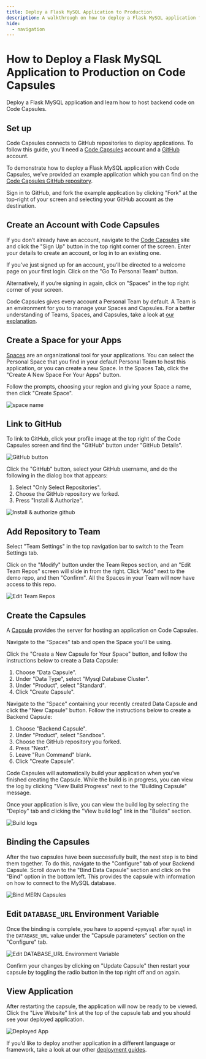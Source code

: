 ```yaml
---
title: Deploy a Flask MySQL Application to Production
description: A walkthrough on how to deploy a Flask MySQL application from GitHub.
hide:
  - navigation
---
```


# How to Deploy a Flask MySQL Application to Production on Code Capsules

Deploy a Flask MySQL application and learn how to host backend code on Code Capsules. 

## Set up

Code Capsules connects to GitHub repositories to deploy applications. To follow this guide, you’ll need a [Code Capsules](https://codecapsules.io/) account and a [GitHub](https://github.com/) account.

To demonstrate how to deploy a Flask MySQL application with Code Capsules, we’ve provided an example application which you can find on the [Code Capsules GitHub repository](https://github.com/codecapsules-io/demo-flask-mysql).

Sign in to GitHub, and fork the example application by clicking "Fork" at the top-right of your screen and selecting your GitHub account as the destination.

## Create an Account with Code Capsules

If you don’t already have an account, navigate to the [Code Capsules](https://codecapsules.io/) site and click the "Sign Up" button in the top right corner of the screen. Enter your details to create an account, or log in to an existing one.

If you’ve just signed up for an account, you’ll be directed to a welcome page on your first login. Click on the "Go To Personal Team" button.

Alternatively, if you’re signing in again, click on "Spaces" in the top right corner of your screen.

Code Capsules gives every account a Personal Team by default. A Team is an environment for you to manage your Spaces and Capsules. For a better understanding of Teams, Spaces, and Capsules, take a look at [our explanation](https://codecapsules.io/docs/FAQ/teams-spaces-capsules/).

## Create a Space for your Apps

[Spaces](https://codecapsules.io/docs/FAQ/what-is-a-space/) are an organizational tool for your applications. You can select the Personal Space that you find in your default Personal Team to host this application, or you can create a new Space. In the Spaces Tab, click the "Create A New Space For Your Apps" button. 

Follow the prompts, choosing your region and giving your Space a name, then click "Create Space".

![space name](../assets/deployment/python/space-name.png)

## Link to GitHub

To link to GitHub, click your profile image at the top right of the Code Capsules screen and find the "GitHub" button under "GitHub Details".

![GitHub button](../assets/deployment/express/git-button.png)

Click the "GitHub" button, select your GitHub username, and do the following in the dialog box that appears:

1. Select "Only Select Repositories".
2. Choose the GitHub repository we forked.
3. Press "Install & Authorize".

![Install & authorize github](../assets/deployment/express/github-integration.png)

## Add Repository to Team

Select "Team Settings" in the top navigation bar to switch to the Team Settings tab.

Click on the "Modify" button under the Team Repos section, and an "Edit Team Repos" screen will slide in from the right. Click "Add" next to the demo repo, and then "Confirm". All the Spaces in your Team will now have access to this repo.

![Edit Team Repos](../assets/deployment/python/team-repos.gif)

## Create the Capsules

A [Capsule](https://codecapsules.io/docs/FAQ/what-is-a-capsule/) provides the server for hosting an application on Code Capsules.

Navigate to the "Spaces" tab and open the Space you’ll be using.

Click the "Create a New Capsule for Your Space" button, and follow the instructions below to create a Data Capsule:

1. Choose "Data Capsule".
2. Under "Data Type", select "Mysql Database Cluster".  
3. Under "Product", select "Standard".
4. Click "Create Capsule".

Navigate to the "Space" containing your recently created Data Capsule and click the "New Capsule" button. Follow the instructions below to create a Backend Capsule:

1. Choose "Backend Capsule".
2. Under "Product", select "Sandbox".
3. Choose the GitHub repository you forked.
4. Press "Next".
5. Leave "Run Command" blank.
6. Click "Create Capsule".

Code Capsules will automatically build your application when you’ve finished creating the Capsule. While the build is in progress, you can view the log by clicking "View Build Progress" next to the "Building Capsule" message.

Once your application is live, you can view the build log by selecting the "Deploy" tab and clicking the "View build log" link in the "Builds" section.

![Build logs](../assets/deployment/express/backend-capsule-build-logs.png)

## Binding the Capsules

After the two capsules have been successfully built, the next step is to bind them together. To do this, navigate to the "Configure" tab of your Backend Capsule. Scroll down to the "Bind Data Capsule" section and click on the "Bind" option in the bottom left. This provides the capsule with information on how to connect to the MySQL database. 

![Bind MERN Capsules](../assets/deployment/flask/bind-flask-mysql.png)

## Edit `DATABASE_URL` Environment Variable

Once the binding is complete, you have to append `+pymysql` after `mysql` in the `DATABASE_URL` value under the "Capsule parameters" section on the "Configure" tab. 

![Edit DATABASE_URL Environment Variable](../assets/deployment/flask/flask-mysql-edit-db-url.png)

Confirm your changes by clicking on "Update Capsule" then restart your capsule by toggling the radio button in the top right off and on again.

## View Application

After restarting the capsule, the application will now be ready to be viewed. Click the "Live Website" link at the top of the capsule tab and you should see your deployed application.

![Deployed App](../assets/deployment/flask/flask-mysql-app.png)

If you’d like to deploy another application in a different language or framework, take a look at our other [deployment guides](/docs/deployment/).
